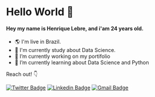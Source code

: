 # Hello World 👋

#### Hey my name is Henrique Lebre, and i'am 24 years old.

- 🌎 I'm live in Brazil.
- 📖 I'm currently study about Data Science.
- 🔭 I’m currently working on my portifolio
- 🌱 I’m currently learning about Data Science and Python

Reach out! 👇

[![Twitter Badge](https://img.shields.io/badge/-@lebre_henrique-6633cc?style=flat-square&labelColor=6633cc&logo=twitter&logoColor=white&link=https://https://twitter.com/lebre_henrique)](https://twitter.com/lebre_henrique) 
[![Linkedin Badge](https://img.shields.io/badge/-Henrique%20Lebre-6633cc?style=flat-square&logo=Linkedin&logoColor=white&link=https://www.linkedin.com/in/henrique-lebre/)](https://www.linkedin.com/in/henrique-lebre/) 
[![Gmail Badge](https://img.shields.io/badge/-lebre.henrique@gmail.com-6633cc?style=flat-square&logo=Gmail&logoColor=white&link=mailto:lebre.henrique@gmail.com)](mailto:lebre.henrique@gmail.com)
